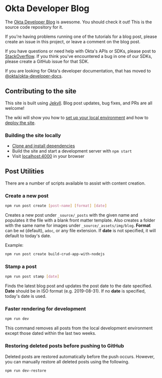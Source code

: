# Okta Developer Blog

The [Okta Developer Blog](https://developer.okta.com/blog) is awesome. You should check it out! This is the source code repository for it.

If you're having problems running one of the tutorials for a blog post, please create an issue in this project, or leave a comment on the blog post.

If you have questions or need help with Okta's APIs or SDKs, please post to [StackOverflow](https://stackoverflow.com/questions/tagged/okta). If you think you've encountered a bug in one of our SDKs, please create a GitHub issue for that SDK.

If you are looking for Okta's developer documentation, that has moved to [@okta/okta-developer-docs](https://github.com/okta/okta-developer-docs).

## Contributing to the site

This site is built using [Jekyll](http://jekyllrb.com/). Blog post updates, bug fixes, and PRs are all welcome!

The wiki will show you how to [set up your local environment](https://github.com/oktadeveloper/okta.github.io/wiki/Setting-Up-Your-Environment) and how to [deploy the site](https://github.com/oktadeveloper/okta.github.io/wiki/Deploying-the-Site).

### Building the site locally

- [Clone and install dependencies](https://github.com/oktadeveloper/okta.github.io/wiki/Setting-Up-Your-Environment)
- Build the site and start a development server with `npm start`
- Visit [localhost:4000](http://localhost:4000) in your browser


## Post Utilities

There are a number of scripts available to assist with content creation.

### Create a new post

```sh
npm run post create [post-name] [format] [date]
```

Creates a new post under `_source/_posts` with the given name and populates it the file with a blank front matter template. Also creates a folder with the same name for images under `_source/_assets/img/blog`. **Format** can be `md` (default), `adoc`, or any file extension. If **date** is not specified, it will default to today's date.

Example:

```sh
npm run post create build-crud-app-with-nodejs
```

### Stamp a post

```sh
npm run post stamp [date]
```

Finds the latest blog post and updates the post date to the date specified. **Date** should be in ISO format (e.g. 2019-08-31). If no **date** is specified, today's date is used.

### Faster rendering for development

```sh
npm run dev
```

This command removes all posts from the local development environment except those dated within the last two weeks.

### Restoring deleted posts before pushing to GitHub

Deleted posts are restored automatically before the push occurs. However, you can manually restore all deleted posts using the following.

```sh
npm run dev-restore
```

